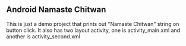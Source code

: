## Android Namaste Chitwan
This is just a demo project that prints out "Namaste Chitwan" string on button click.
It also has two layout activity, one is activity_main.xml and another is activity_second.xml